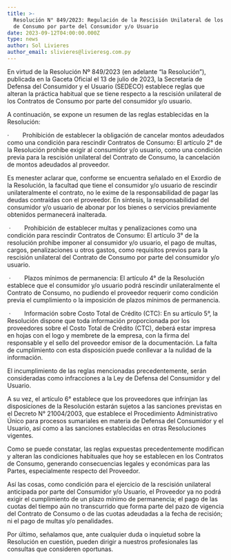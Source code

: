 ```yaml
---
title: >-
  Resolución N° 849/2023: Regulación de la Rescisión Unilateral de los Contratos
  de Consumo por parte del Consumidor y/o Usuario 
date: 2023-09-12T04:00:00.000Z
type: news
author: Sol Livieres
author_email: slivieres@livieresg.com.py
---
```


En virtud de la Resolución Nº 849/2023 (en adelante “la Resolución”), publicada en la Gaceta Oficial el 13 de julio de 2023, la Secretaría de Defensa del Consumidor y el Usuario (SEDECO) establece reglas que alteran la práctica
habitual que se tiene respecto a la rescisión unilateral de los Contratos de Consumo por parte del consumidor y/o usuario.

A continuación, se expone un resumen de las reglas establecidas en la Resolución:

·        Prohibición de establecer la obligación de cancelar montos adeudados como una condición para rescindir Contratos de Consumo: El artículo 2° de la Resolución prohíbe exigir al consumidor y/o usuario, como una  condición previa para la rescisión unilateral del Contrato de Consumo, la cancelación de montos adeudados al proveedor.  

Es menester aclarar que, conforme se encuentra señalado en el Exordio de la Resolución, la facultad que tiene el consumidor y/o usuario de rescindir unilateralmente el contrato, no le exime de la responsabilidad de pagar las
deudas contraídas con el proveedor. En síntesis, la responsabilidad del consumidor y/o usuario de abonar por los bienes o servicios previamente obtenidos permanecerá inalterada.

 ·        Prohibición de establecer multas y penalizaciones como una condición para rescindir Contratos de Consumo: El artículo 3° de la resolución prohíbe imponer al consumidor y/o usuario, el pago de multas, cargos, penalizaciones u otros gastos, como requisitos previos para la rescisión unilateral del Contrato de Consumo por parte del consumidor y/o usuario.

 ·        Plazos mínimos de permanencia: El artículo 4° de la Resolución establece que el consumidor y/o usuario podrá rescindir unilateralmente el Contrato de Consumo, no pudiendo el proveedor requerir como condición previa el cumplimiento o la imposición de plazos mínimos de permanencia.

 ·        Información sobre Costo Total de Crédito (CTC): En su artículo 5°, la Resolución dispone que toda información proporcionada por los proveedores sobre el Costo Total de Crédito (CTC), deberá estar impresa en hojas con el logo y membrete de la empresa, con la firma del responsable y el sello del proveedor emisor de la documentación. La falta de cumplimiento con esta disposición puede conllevar a la nulidad de la información.

El incumplimiento de las reglas mencionadas precedentemente, serán consideradas como infracciones a la Ley de Defensa del Consumidor y del Usuario.

A su vez, el artículo 6° establece que los proveedores que infrinjan las disposiciones de la Resolución estarán sujetos a las sanciones previstas en el Decreto N° 21004/2003, que establece el Procedimiento Administrativo Único para procesos sumariales en materia de Defensa del Consumidor y el Usuario, así como a las sanciones establecidas en otras Resoluciones vigentes.

Como se puede constatar, las reglas expuestas precedentemente modifican y alteran las condiciones habituales que hoy se establecen en los Contratos de Consumo, generando consecuencias legales y económicas para las Partes, especialmente respecto del Proveedor.

Así las cosas, como condición para el ejercicio de la rescisión unilateral anticipada por parte del Consumidor y/o Usuario, el Proveedor ya no podrá exigir el cumplimiento de un plazo mínimo de permanencia; el pago de las cuotas del tiempo aún no transcurrido que forma parte del pazo de vigencia del Contrato de Consumo o de las cuotas adeudadas a la fecha de recisión; ni el pago de multas y/o penalidades.

Por último, señalamos que, ante cualquier duda o inquietud sobre la Resolución en cuestión, pueden dirigir a nuestros profesionales las consultas que consideren oportunas.
